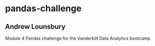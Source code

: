 # pandas-challenge
## Andrew Lounsbury
Module 4 Pandas challenge for the Vanderbilt Data Analytics bootcamp